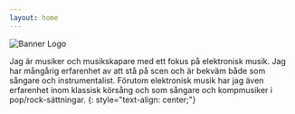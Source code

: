 ```yaml
---
layout: home
---
```

![Banner Logo](/assets/Logo_Fisk_Banner.png/)

Jag är musiker och musikskapare med ett fokus på elektronisk musik. Jag har mångårig erfarenhet av att stå på scen och är bekväm både som sångare och instrumentalist. Förutom elektronisk musik har jag även erfarenhet inom klassisk körsång och som sångare och kompmusiker i pop/rock-sättningar.
{: style="text-align: center;"}